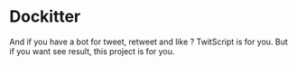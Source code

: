 # Dockitter
And if you have a bot for tweet, retweet and like ? TwitScript is for you. But if you want see result, this project is for you.
